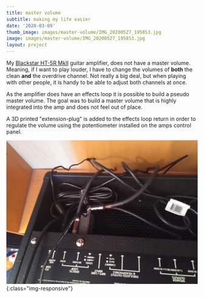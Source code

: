 ```yaml
---
title: master volume
subtitle: making my life easier
date: '2020-03-09'
thumb_image: images/master-volume/IMG_20200527_195853.jpg
image: images/master-volume/IMG_20200527_195853.jpg
layout: project
---
```


My [Blackstar HT-5R MkII](https://www.blackstaramps.com/uk/ranges/ht-5r-mkii) guitar amplifier, does not have a master volume. Meaning, if I want to play louder, I have to change the volumes of **both** the clean **and** the overdrive channel. Not really a big deal, but when playing with other people, it is handy to be able to adjust both channels at once.

As the amplifier does have an effects loop it is possible to build a pseudo master volume. The goal was to build a master volume that is highly integrated into the amp and does not feel out of place.

A 3D printed "extension-plug" is added to the effects loop return in order to regulate the volume using the potentiometer installed on the amps control panel.

![rear-side](/images/master-volume/IMG_20200527_195905.jpg){:class="img-responsive"}



